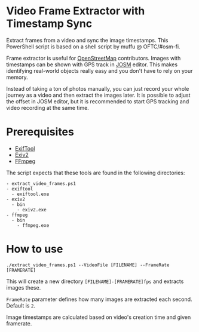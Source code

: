 # Video Frame Extractor with Timestamp Sync
Extract frames from a video and sync the image timestamps. This PowerShell script is based on a shell script by muffu @ OFTC/#osm-fi.

Frame extractor is useful for [OpenStreetMap](https://www.openstreetmap.org) contributors. Images with
timestamps can be shown with GPS track in [JOSM](https://josm.openstreetmap.de/) editor. This makes identifying real-world objects really easy and you don't have to rely on your memory.

Instead of taking a ton of photos manually, you can just record your whole journey as a video and then extract the images later. It is possible to adjust the offset in JOSM editor, but it is recommended to start GPS tracking and video recording at the same time.

# Prerequisites
- [ExifTool](https://exiftool.org/)
- [Exiv2](https://exiv2.org/)
- [FFmpeg](https://ffmpeg.org/)

The script expects that these tools are found in the following directories:
```
- extract_video_frames.ps1
- exiftool
  - exiftool.exe
- exiv2
  - bin
    - exiv2.exe
- ffmpeg
  - bin
    - ffmpeg.exe
```

# How to use
```
./extract_video_frames.ps1 --VideoFile [FILENAME] --FrameRate [FRAMERATE]
```

This will create a new directory `[FILENAME]-[FRAMERATE]fps` and extracts images these.

`FrameRate` parameter defines how many images are extracted each second. Default is `2`.

Image timestamps are calculated based on video's creation time and given framerate.
